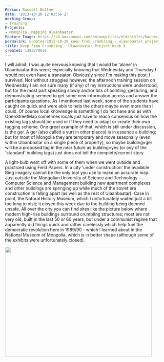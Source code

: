 ```yaml
---
Person: Russell Deffner
date: '2013-10-20 12:03:56 Z'
Working Group:
- Training
Projects:
- Mongolia, Mapping Ulaanbaatar
Feature Image: https://s3.amazonaws.com/hotwww/files/old/styles/banner/public/IMG_0140.JPG
permalink: updates/2013-10-20_keep_from_crumbling_-_ulaanbaatar_project_week_3
title: Keep From Crumbling - Ulaanbaatar Project Week 3
created: 1382270636
---
```

<p>I will admit, I was quite nervous knowing that I would be 'alone' in Ulaanbaatar this week; especially knowing that Wednesday and Thursday I would not even have a translator. Obviously since I'm making this post; I survived. Not without struggles however, the afternoon training session on Wednesday I am not sure many (if any) of my instructions were understood, but for the most part speaking slowly and/or lots of pointing, gesturing, and demonstrating seemed to get some new information across and answer the participants questions. As I mentioned last week, some of the students have caught on quick and were able to help the others maybe even more than I could. Of course local knowledge is something I do not have and as with OpenStreetMap sometimes locals just have to reach consensus on how the existing tags should be used or if they need to adapt or create their own tagging scheme. One great example of that, which is still under discussion, is the ger. A ger (also called a yurt in other places) is in essence a building; but for most of Mongolia they are temporary and move seasonally (even within Ulaanbaatar on a single piece of property), so maybe building=ger will be a proposed tag in the near future as building=yes (or any of the 'standard' building tags) just does not tell the complete/correct story.</p><p>A light-bulb went off with some of them when we went outside and practiced using Field Papers. In a city 'under construction' the available Bing imagery cannot be the only tool you use to make an accurate map. Just outside the Mongolian University of Science and Technology – Computer Science and Management building new apartment complexes and other buildings are springing up while much of the soviet era construction is falling apart (as well as the rest of Ulaanbaatar). Case in point, the Natural History Museum, which I unfortunately waited just a bit too long to visit; it closed this week due to the building being deemed unsafe. All over the city you can find sites like the picture below where modern high-rise buildings surround crumbling structures; most are not very old, built in the last 50 or 60 years, but under a communist regime that apparently did things quick and rather carelessly which help fuel the democratic revolution here in 1989/90 - which I learned about in the National Museum of Mongolia, which is in better shape (although some of the exhibits were unfortunately closed).</p><p><img class="image-large" src="https://s3.amazonaws.com/hotwww/files/old/styles/large/public/IMG_0140.JPG?itok=59h14lv3" alt="" height="360" width="480"></p>
